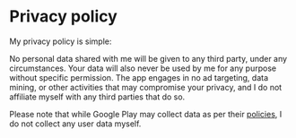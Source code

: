 # Privacy policy

My privacy policy is simple:

No personal data shared with me will be given to any third party, under any circumstances. Your data will also never be used by me for any purpose without specific permission.
The app engages in no ad targeting, data mining, or other activities that may compromise your privacy, and I do not affiliate myself with any third parties that do so.

Please note that while Google Play may collect data as per their [policies](https://policies.google.com/privacy), I do not collect any user data myself.
